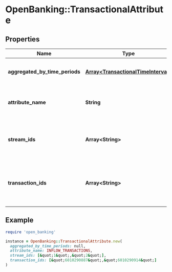 # OpenBanking::TransactionalAttribute

## Properties

| Name | Type | Description | Notes |
| ---- | ---- | ----------- | ----- |
| **aggregated_by_time_periods** | [**Array&lt;TransactionalTimeInterval&gt;**](TransactionalTimeInterval.md) | List of aggregations by specified Time Interval |  |
| **attribute_name** | **String** | Name of Attribute as mentioned in Data Dictionary |  |
| **stream_ids** | **Array&lt;String&gt;** | List of stream IDs categorized as belonging to this attribute |  |
| **transaction_ids** | **Array&lt;String&gt;** | List of transaction IDs categorized as belonging to this attribute |  |

## Example

```ruby
require 'open_banking'

instance = OpenBanking::TransactionalAttribute.new(
  aggregated_by_time_periods: null,
  attribute_name: INFLOW_TRANSACTIONS,
  stream_ids: [&quot;1&quot;,&quot;2&quot;],
  transaction_ids: [&quot;6010290887&quot;,&quot;6010290914&quot;]
)
```

